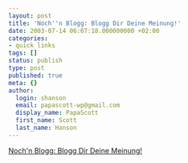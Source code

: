 ```yaml
---
layout: post
title: 'Noch''n Blogg: Blogg Dir Deine Meinung!'
date: 2003-07-14 06:07:18.000000000 +02:00
categories:
- quick links
tags: []
status: publish
type: post
published: true
meta: {}
author:
  login: shanson
  email: papascott-wp@gmail.com
  display_name: PapaScott
  first_name: Scott
  last_name: Hanson
---
```

<p><a title="A blog is what you make of it. No more. No less." href="http://lumma.de/mt/archives/000374.html#000374">Noch'n Blogg: Blogg Dir Deine Meinung!</a></p>
